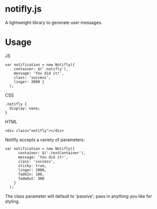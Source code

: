notifly.js
==========

A lightweight library to generate user messages.

Usage
==========

JS

    var notification = new Notifly({ 
        container: $('.notifly'),
        message: 'You did it!',
        class: 'success',
        linger: 2000 }
      );
      
CSS

    .notifly {
      display: none;
    }
    
HTML

    <div class="notifly"></div>

Notifly accepts a variety of parameters:

    var notification = new Notifly({ 
          container: $('.textContainer'),
          message: 'You did it!',
          class: 'success',
          sticky: true,
          linger: 2000,
          fadeIn: 100,
          fadeOut: 300
        }
      );
      
The class parameter will default to 'passive'; pass in anything you like for styling.
